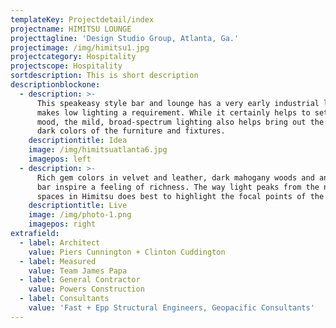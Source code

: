 ```yaml
---
templateKey: Projectdetail/index
projectname: HIMITSU LOUNGE
projecttagline: 'Design Studio Group, Atlanta, Ga.'
projectimage: /img/himitsu1.jpg
projectcategory: Hospitality
projectscope: Hospitality
sortdescription: This is short description
descriptionblockone:
  - description: >-
      This speakeasy style bar and lounge has a very early industrial look that
      makes low lighting a requirement. While it certainly helps to set the
      mood, the mild, broad-spectrum lighting also helps bring out the bold,
      dark colors of the furniture and fixtures.
    descriptiontitle: Idea
    image: /img/himitsuatlanta6.jpg
    imagepos: left
  - description: >-
      Rich gem colors in velvet and leather, dark mahogany woods and an underlit
      bar inspire a feeling of richness. The way light peaks from the negative
      spaces in Himitsu does best to highlight the focal points of the space.
    descriptiontitle: Live
    image: /img/photo-1.png
    imagepos: right
extrafield:
  - label: Architect
    value: Piers Cunnington + Clinton Cuddington
  - label: Measured
    value: Team James Papa
  - label: General Contractor
    value: Powers Construction
  - label: Consultants
    value: 'Fast + Epp Structural Engineers, Geopacific Consultants'
---
```


